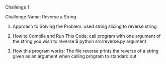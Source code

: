 Challenge 1

Challenge Name: Reverse a String 


1. Approach to Solving the Problem:
	used string slicing to reverse string

2. How to Compile and Run This Code:
	call program with one argument of the string you wish to reverse
	$ python src/reverse.py argument

3. How this program works:
	The file reverse prints the reverse of a string given as an argument when calling program to standard out
